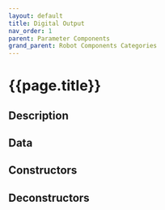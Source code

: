 ```yaml
---
layout: default
title: Digital Output
nav_order: 1
parent: Parameter Components
grand_parent: Robot Components Categories
---
```


# **{{page.title}}**

## **Description**


## **Data**


## **Constructors**


## **Deconstructors**

